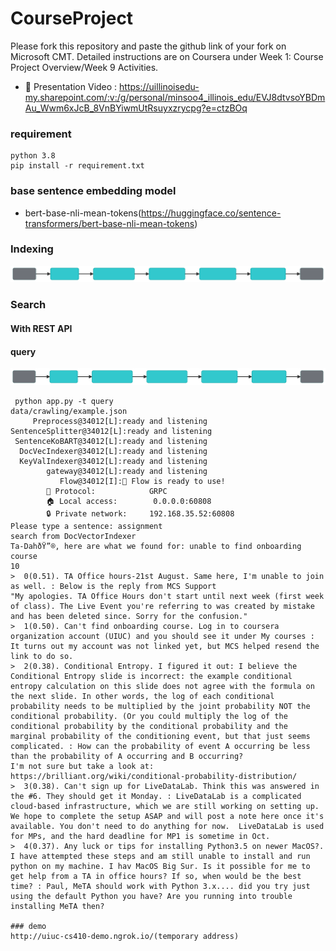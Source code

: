 # CourseProject

Please fork this repository and paste the github link of your fork on Microsoft CMT. Detailed instructions are on Coursera under Week 1: Course Project Overview/Week 9 Activities.
 
- 📼 Presentation Video : https://uillinoisedu-my.sharepoint.com/:v:/g/personal/minsoo4_illinois_edu/EVJ8dtvsoYBDmAu_Wwm6xJcB_8VnBYiwmUtRsuyxzrycpg?e=ctzBOq
 
### requirement

```
python 3.8 
pip install -r requirement.txt
```

### base sentence embedding model  
  - bert-base-nli-mean-tokens(https://huggingface.co/sentence-transformers/bert-base-nli-mean-tokens)


### Indexing
![](index.svg)


### Search
#### With REST API
#### query
![](query.svg)

```
 python app.py -t query
data/crawling/example.json
     Preprocess@34012[L]:ready and listening
SentenceSplitter@34012[L]:ready and listening
 SentenceKoBART@34012[L]:ready and listening
  DocVecIndexer@34012[L]:ready and listening
  KeyValIndexer@34012[L]:ready and listening
        gateway@34012[L]:ready and listening
           Flow@34012[I]:🎉 Flow is ready to use!
        🔗 Protocol:            GRPC
        🏠 Local access:        0.0.0.0:60808
        🔒 Private network:     192.168.35.52:60808
Please type a sentence: assignment
search from DocVectorIndexer
Ta-DahðŸ”®, here are what we found for: unable to find onboarding course
10
>  0(0.51). TA Office hours-21st August. Same here, I'm unable to join as well. : Below is the reply from MCS Support
"My apologies. TA Office Hours don't start until next week (first week of class). The Live Event you're referring to was created by mistake and has been deleted since. Sorry for the confusion."
>  1(0.50). Can't find onboarding course. Log in to coursera organization account (UIUC) and you should see it under My courses : It turns out my account was not linked yet, but MCS helped resend the link to do so.
>  2(0.38). Conditional Entropy. I figured it out: I believe the Conditional Entropy slide is incorrect: the example conditional entropy calculation on this slide does not agree with the formula on the next slide. In other words, the log of each conditional probability needs to be multiplied by the joint probability NOT the conditional probability. (Or you could multiply the log of the conditional probability by the conditional probability and the marginal probability of the conditioning event, but that just seems complicated. : How can the probability of event A occurring be less than the probability of A occurring and B occurring?
I'm not sure but take a look at:
https://brilliant.org/wiki/conditional-probability-distribution/
>  3(0.38). Can't sign up for LiveDataLab. Think this was answered in the #6. They should get it Monday. : LiveDataLab is a complicated cloud-based infrastructure, which we are still working on setting up. We hope to complete the setup ASAP and will post a note here once it's available. You don't need to do anything for now.  LiveDataLab is used for MPs, and the hard deadline for MP1 is sometime in Oct.
>  4(0.37). Any luck or tips for installing Python3.5 on newer MacOS?. I have attempted these steps and am still unable to install and run python on my machine. I hav MacOS Big Sur. Is it possible for me to get help from a TA in office hours? If so, when would be the best time? : Paul, MeTA should work with Python 3.x.... did you try just using the default Python you have? Are you running into trouble installing MeTA then?

### demo
http://uiuc-cs410-demo.ngrok.io/(temporary address)
